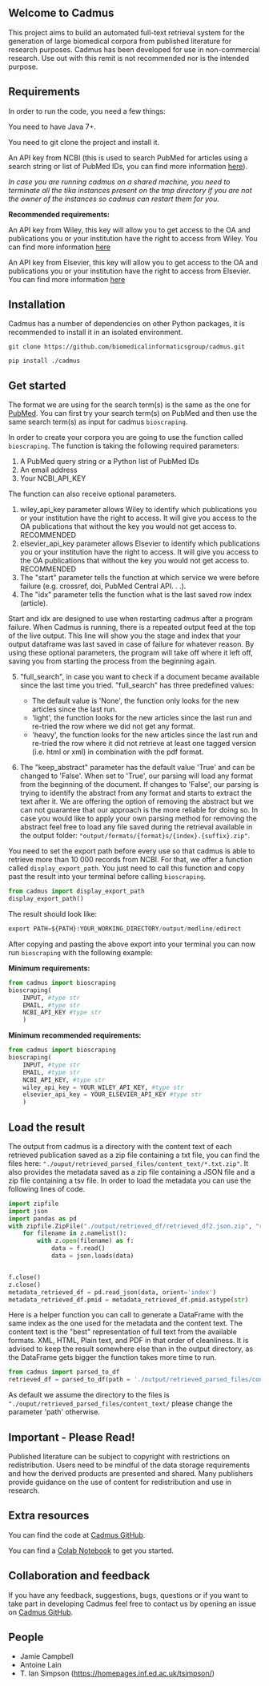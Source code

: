 ## Welcome to Cadmus

This project aims to build an automated full-text retrieval system for the generation of large biomedical corpora from published literature for research purposes.
Cadmus has been developed for use in non-commercial research. Use out with this remit is not recommended nor is the intended purpose.

## Requirements

In order to run the code, you need a few things:

You need to have Java 7+.

You need to git clone the project and install it.

An API key from NCBI (this is used to search PubMed for articles using a search string or list of PubMed IDs, you can find more information [here](https://ncbiinsights.ncbi.nlm.nih.gov/2017/11/02/new-api-keys-for-the-e-utilities/)).

*In case you are running cadmus on a shared machine, you need to terminate all the tika instances present on the tmp directory if you are not the owner of the instances so cadmus can restart them for you.*

**Recommended requirements:**

An API key from Wiley, this key will allow you to get access to the OA and publications you or your institution have the right to access from Wiley. You can find more information [here](https://onlinelibrary.wiley.com/library-info/resources/text-and-datamining)

An API key from Elsevier, this key will allow you to get access to the OA and publications you or your institution have the right to access from Elsevier. You can find more information [here](https://dev.elsevier.com/)

## Installation
Cadmus has a number of dependencies on other Python packages, it is recommended to install it in an isolated environment.

`git clone https://github.com/biomedicalinformaticsgroup/cadmus.git`

`pip install ./cadmus`

## Get started

The format we are using for the search term(s) is the same as the one for [PubMed](https://pubmed.ncbi.nlm.nih.gov/). You can first try your search term(s) on PubMed and then use the same search term(s) as input for cadmus `bioscraping`.

In order to create your corpora you are going to use the function called `bioscraping`. The function is taking the following required parameters:

1. A PubMed query string or a Python list of PubMed IDs
2. An email address
3. Your NCBI_API_KEY
   
The function can also receive optional parameters.

1. wiley_api_key parameter allows Wiley to identify which publications you or your institution have the right to access. It will give you access to the OA publications that without the key you would not get access to. RECOMMENDED
2. elsevier_api_key parameter allows Elsevier to identify which publications you or your institution have the right to access. It will give you access to the OA publications that without the key you would not get access to. RECOMMENDED
3. The "start" parameter tells the function at which service we were before failure (e.g. crossref, doi, PubMed Central API. . .).
4. The "idx" parameter tells the function what is the last saved row index (article).

Start and idx are designed to use when restarting cadmus after a program failure. When Cadmus is running, there is a repeated output feed at the top of the live output.  This line will show you the stage and index that your output dataframe was last saved in case of failure for whatever reason. By using these optional parameters, the program will take off where it left off, saving you from starting the process from the beginning again.

5. "full_search", in case you want to check if a document became available since the last time you tried. "full_search" has three predefined values:

    - The default value is 'None', the function only looks for the new articles since the last run.
    - 'light', the function looks for the new articles since the last run and re-tried the row where we did not get any format.
    - 'heavy', the function looks for the new articles since the last run and re-tried the row where it did not retrieve at least one tagged version (i.e. html or xml) in combination with the pdf format.  

6. The "keep_abstract" parameter has the default value 'True' and can be changed to 'False'. When set to 'True', our parsing will load any format from the beginning of the document. If changes to 'False', our parsing is trying to identify the abstract from any format and starts to extract the text after it. We are offering the option of removing the abstract but we can not guarantee that our approach is the more reliable for doing so. In case you would like to apply your own parsing method for removing the abstract feel free to load any file saved during the retrieval available in the output folder: 
```"output/formats/{format}s/{index}.{suffix}.zip"```.  

You need to set the export path before every use so that cadmus is able to retrieve more than 10 000 records from NCBI. For that, we offer a function called `display_export_path`. You just need to call this function and copy past the result into your terminal before calling `bioscraping`. 

```python
from cadmus import display_export_path
display_export_path()
```

The result should look like:
```python
export PATH=${PATH}:YOUR_WORKING_DIRECTORY/output/medline/edirect
```

After copying and pasting the above export into your terminal you can now run `bioscraping` with the following example:

**Minimum requirements:**
```python
from cadmus import bioscraping
bioscraping(
    INPUT, #type str
    EMAIL, #type str
    NCBI_API_KEY #type str
    )
```
**Minimum recommended requirements:**
```python
from cadmus import bioscraping
bioscraping(
    INPUT, #type str
    EMAIL, #type str
    NCBI_API_KEY, #type str
    wiley_api_key = YOUR_WILEY_API_KEY, #type str
    elsevier_api_key = YOUR_ELSEVIER_API_KEY #type str
    )
```

## Load the result

The output from cadmus is a directory with the content text of each retrieved publication saved as a zip file containing a txt file, you can find the files here: ```"./ouput/retrieved_parsed_files/content_text/*.txt.zip"```. It also provides the metadata saved as a zip file containing a JSON file and a zip file containing a tsv file. In order to load the metadata you can use the following lines of code.

```python
import zipfile
import json
import pandas as pd
with zipfile.ZipFile("./output/retrieved_df/retrieved_df2.json.zip", "r") as z:
    for filename in z.namelist():
        with z.open(filename) as f:
            data = f.read()
            data = json.loads(data)


f.close()
z.close()
metadata_retrieved_df = pd.read_json(data, orient='index')
metadata_retrieved_df.pmid = metadata_retrieved_df.pmid.astype(str)
```

Here is a helper function you can call to generate a DataFrame with the same index as the one used for the metadata and the content text. The content text is the "best" representation of full text from the available formats. XML, HTML, Plain text, and PDF in that order of cleanliness. It is advised to keep the result somewhere else than in the output directory, as the DataFrame gets bigger the function takes more time to run. 

```python
from cadmus import parsed_to_df
retrieved_df = parsed_to_df(path = './output/retrieved_parsed_files/content_text/')
```

As default we assume the directory to the files is ```"./ouput/retrieved_parsed_files/content_text/``` please change the parameter 'path' otherwise.

## Important - Please Read!

Published literature can be subject to copyright with restrictions on redistribution. Users need to be mindful of the data storage requirements and how the derived products are presented and shared. Many publishers provide guidance on the use of content for redistribution and use in research.

## Extra resources

You can find the code at [Cadmus GitHub](https://github.com/biomedicalinformaticsgroup/cadmus).

You can find a [Colab Notebook](https://colab.research.google.com/drive/1-ACwvyWLihroeV1lJcL7S1VyCiCIA4Ja?usp=sharing) to get you started. 

## Collaboration and feedback

If you have any feedback, suggestions, bugs, questions or if you want to take part in developing Cadmus feel free to contact us by opening an issue on [Cadmus GitHub](https://github.com/biomedicalinformaticsgroup/cadmus/issues).

## People

- Jamie Campbell
- Antoine Lain
- T. Ian Simpson (https://homepages.inf.ed.ac.uk/tsimpson/)
